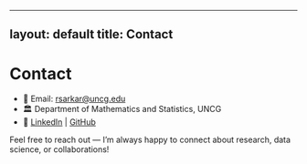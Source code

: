 
---
layout: default
title: Contact
---

# Contact

- 📧 Email: [rsarkar@uncg.edu](mailto:rsarkar@uncg.edu)
- 🏛️ Department of Mathematics and Statistics, UNCG
- 🔗 [LinkedIn](https://www.linkedin.com/in/reetika-sarkar) | [GitHub](https://github.com/reetika-sarkar)

Feel free to reach out — I’m always happy to connect about research, data science, or collaborations!
    